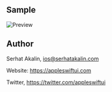 ## Sample

![Preview](/assets/v.gif)


## Author

Serhat Akalin, ios@serhatakalin.com

Website: https://appleswiftui.com

Twitter, https://twitter.com/appleswiftui



